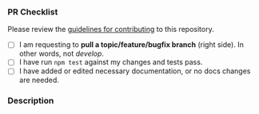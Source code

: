 ### PR Checklist

Please review the [guidelines for contributing](CONTRIBUTING.md) to this repository.

- [ ] I am requesting to **pull a topic/feature/bugfix branch** (right side). In other words, not _develop_.
- [ ] I have run `npm test` against my changes and tests pass.
- [ ] I have added or edited necessary documentation, or no docs changes are needed.

### Description

<!--Please describe your pull request. Thank you!-->

